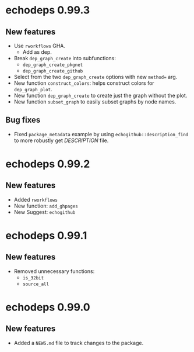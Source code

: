 # echodeps 0.99.3

## New features

* Use `rworkflows` GHA.
    - Add as dep.
* Break `dep_graph_create` into subfunctions:
    - `dep_graph_create_pkgnet`
    - `dep_graph_create_github`
* Select from the two `dep_graph_create` options with new `method=` arg.
* New function `construct_colors`: helps construct colors for `dep_graph_plot`.
* New function `dep_graph_create` to create just the graph without the plot.
* New function `subset_graph` to easily subset graphs by node names.

## Bug fixes

* Fixed `package_metadata` example by using `echogithub::description_find` 
to more robustly get *DESCRIPTION* file.

# echodeps 0.99.2

## New features

* Added `rworkflows`
* New function: `add_ghpages`
* New Suggest: `echogithub`

# echodeps 0.99.1

## New features

* Removed unnecessary functions:
    - `is_32bit`
    - `source_all`

# echodeps 0.99.0

## New features

* Added a `NEWS.md` file to track changes to the package.
